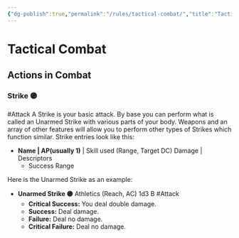 ```yaml
---
{"dg-publish":true,"permalink":"/rules/tactical-combat/","title":"Tactical Combat","tags":["General"]}
---
```


# Tactical Combat
## Actions in Combat
### Strike 🟣
#Attack A Strike is your basic attack. By base you can perform what is called an Unarmed Strike with various parts of your body. Weapons and an array of other features will allow you to perform other types of Strikes which function similar. Strike entries look like this:
- **Name | AP(usually 1)** | Skill used (Range, Target DC) Damage | Descriptors
	- Success Range

Here is the Unarmed Strike as an example:
- **Unarmed Strike 🟣** Athletics (Reach, AC) 1d3 B #Attack
	- **Critical Success:** You deal double damage.
	- **Success:** Deal damage.
	- **Failure:** Deal no damage.
	- **Critical Failure:** Deal no damage.